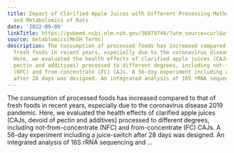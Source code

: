 ```yaml
---
title: Impact of Clarified Apple Juices with Different Processing Methods on Gut Microbiota
  and Metabolomics of Rats
date: '2022-09-09'
linkTitle: https://pubmed.ncbi.nlm.nih.gov/36079746/?utm_source=curl&utm_medium=rss&utm_campaign=pubmed-2&utm_content=1Zkrxt7ktlCbHBXEV3v65xxSnkSWNsJ1A6Fq3gBniKhGfIUslK&fc=20210907212339&ff=20220913214511&v=2.17.8
source: metablomics[MeSH Terms]
description: The consumption of processed foods has increased compared to that of
  fresh foods in recent years, especially due to the coronavirus disease 2019 pandemic.
  Here, we evaluated the health effects of clarified apple juices (CAJs, devoid of
  pectin and additives) processed to different degrees, including not-from-concentrate
  (NFC) and from-concentrate (FC) CAJs. A 56-day experiment including a juice-switch
  after 28 days was designed. An integrated analysis of 16S rRNA sequencing and ...
---
```

The consumption of processed foods has increased compared to that of fresh foods in recent years, especially due to the coronavirus disease 2019 pandemic. Here, we evaluated the health effects of clarified apple juices (CAJs, devoid of pectin and additives) processed to different degrees, including not-from-concentrate (NFC) and from-concentrate (FC) CAJs. A 56-day experiment including a juice-switch after 28 days was designed. An integrated analysis of 16S rRNA sequencing and ...
